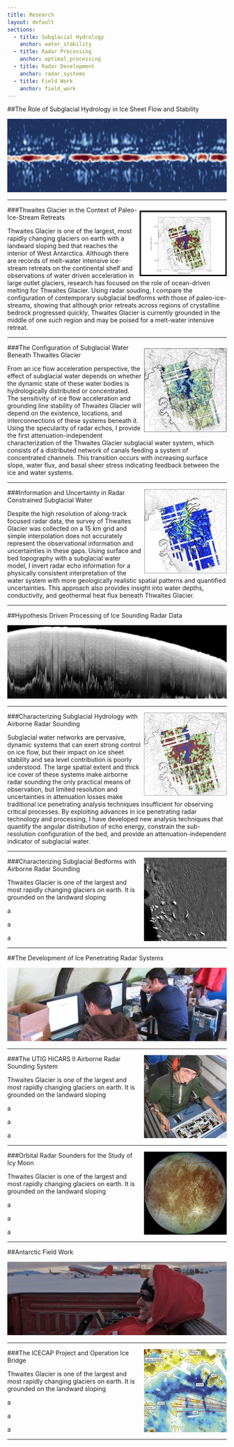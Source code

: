 ```yaml
---
title: Research
layout: default
sections: 
  - title: Subglacial Hydrology
    anchor: water_stability
  - title: Radar Processing
    anchor: optimal_processing
  - title: Radar Development
    anchor: radar_systems
  - title: Field Work
    anchor: field_work
---
```


<a name="water_stability"></a>

##The Role of Subglacial Hydrology in Ice Sheet Flow and Stability

![Alt text](/images/water.jpg)

---

<div style="float: right;margin:10px 0px 0px 5px;"><img src="/images/seds.jpg" /> </div>

###Thwaites Glacier in the Context of Paleo-Ice-Stream Retreats

Thwaites Glacier is one of the largest, most rapidly changing glaciers on earth with a landward sloping bed that reaches the interior of West Antarctica. Although there are records of melt-water intensive ice-stream retreats on the continental shelf and observations of water driven acceleration in large outlet glaciers, research has focused on the role of ocean-driven melting for Thwaites Glacier.  Using radar souding, I compare the configuration of contemporary subglacial bedforms with those of paleo-ice-streams, showing that although prior retreats across regions of crystalline bedrock progressed quickly, Thwaites Glacier is currently grounded in the middle of one such region and may be poised for a melt-water intensive retreat. 

---

<div style="float: right;margin:10px 0px 0px 5px;"><img src="/images/water_spec.jpg" /> </div>

###The Configuration of Subglacial Water Beneath Thwaites Glacier

From an ice flow acceleration perspective, the effect of subglacial water depends on whether the dynamic state of these water bodies is hydrologically distributed or concentrated. The sensitivity of ice flow acceleration and grounding line stability of Thwaites Glacier will depend on the existence, locations, and interconnections of these systems beneath it.  Using the specularity of radar echos, I provide the first attenuation-independent characterization of the Thwaites Glacier subglacial water system, which consists of a distributed network of canals feeding a system of concentrated channels.  This transition occurs with increasing surface slope, water flux, and basal sheer stress indicating feedback between the ice and water systems.

---

<div style="float: right;margin:0px 0px 0px 5px;"><img src="/images/pathways.jpg" /> </div>

###Information and Uncertainty in Radar Constrained Subglacial Water

Despite the high resolution of along-track focused radar data, the survey of Thwaites Glacier was collected on a 15 km grid and simple interpolation does not accurately represent the observational information and uncertainties in these gaps. Using surface and bed topography with a subglacial water model, I invert radar echo information for a physically consistent interpretation of the water system with more geologically realistic spatial patterns and quantified uncertainties.  This approach also provides insight into water depths, conductivity, and geothermal heat flux beneath Thwaites Glacier.

---
<a name="optimal_processing"></a>

##Hypothesis Driven Processing of Ice Sounding Radar Data

![Alt text](/images/radar.jpg)

---

<div style="float: right;margin:0px 0px 0px 5px;"><img src="/images/spec_geometry.jpg" /> </div>

###Characterizing Subglacial Hydrology with Airborne Radar Sounding

Subglacial water networks are pervasive, dynamic systems that can exert strong control on ice flow, but their impact on ice sheet stability and sea level contribution is poorly understood. The large spatial extent and thick ice cover of these systems make airborne radar sounding the only practical means of observation, but limited resolution and uncertainties in attenuation losses make traditional ice penetrating analysis techniques insufficient for observing critical processes. By exploiting advances in ice penetrating radar technology and processing, I have developed new analysis techniques that quantify the angular distribution of echo energy, constrain the sub-resolution configuration of the bed, and provide an attenuation-independent indicator of subglacial water. 

---

<div style="float: right;margin:0px 0px 0px 5px;"><img src="/images/losses.jpg" /> </div>

###Characterizing Subglacial Bedforms with Airborne Radar Sounding

Thwaites Glacier is one of the largest and most rapidly changing glaciers on earth.  It is grounded on the landward sloping 

a

a

a


---
<a name="radar_systems"></a>

##The Development of Ice Penetrating Radar Systems 

![Alt text](/images/radar_development.jpg)

---

<div style="float: right;margin:0px 0px 0px 5px;"><img src="/images/Hicars_II.jpg" /> </div>

###The UTIG HiCARS II Airborne Radar Sounding System

Thwaites Glacier is one of the largest and most rapidly changing glaciers on earth.  It is grounded on the landward sloping 

a

a

a


---

<div style="float: right;margin:0px 0px 0px 5px;"><img src="/images/europa.jpg" /> </div>

###Orbital Radar Sounders for the Study of Icy Moon

Thwaites Glacier is one of the largest and most rapidly changing glaciers on earth.  It is grounded on the landward sloping 

a

a

a

---
<a name="field_work"></a>

##Antarctic Field Work 

![Alt text](/images/field.jpg)

---

<div style="float: right;margin:0px 0px 0px 5px;"><img src="/images/ICP.jpg" /> </div>

###The ICECAP Project and Operation Ice Bridge

Thwaites Glacier is one of the largest and most rapidly changing glaciers on earth.  It is grounded on the landward sloping 

a

a

a


---